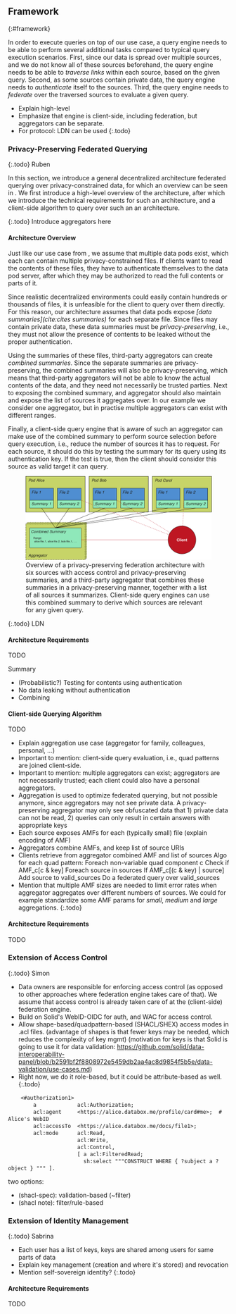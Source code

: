 ## Framework
{:#framework}

In order to execute queries on top of our use case,
a query engine needs to be able to perform several additional tasks compared to typical query execution scenarios.
First, since our data is spread over multiple sources, and we do not know all of these sources beforehand,
the query engine needs to be able to *traverse links* within each source, based on the given query.
Second, as some sources contain private data, the query engine needs to *authenticate* itself to the sources.
Third, the query engine needs to *federate* over the traversed sources to evaluate a given query.



* Explain high-level
* Emphasize that engine is client-side, including federation, but aggregators can be separate.
* For protocol: LDN can be used
{:.todo}

### Privacy-Preserving Federated Querying

{:.todo}
Ruben

In this section, we introduce a general decentralized architecture federated querying over privacy-constrained data,
for which an overview can be seen in [](#figure-privacy-federation-architecture).
We first introduce a high-level overview of the architecture,
after which we introduce the technical requirements for such an architecture,
and a client-side algorithm to query over such an an architecture.

{:.todo}
Introduce aggregators here

#### Architecture Overview

Just like our use case from [](#use-case), we assume that multiple data pods exist,
which each can contain multiple privacy-constrained files.
If clients want to read the contents of these files,
they have to authenticate themselves to the data pod server,
after which they may be authorized to read the full contents or parts of it.

Since realistic decentralized environments could easily contain hundreds or thousands of files,
it is unfeasible for the client to query over them directly.
For this reason, our architecture assumes that data pods expose _[data summaries](cite:cites summaries)_ for each separate file.
Since files may contain private data, these data summaries must be *privacy-preserving*,
i.e., they must not allow the presence of contents to be leaked without the proper authentication.

Using the summaries of these files, third-party aggregators can create _combined summaries_.
Since the separate summaries are privacy-preserving, the combined summaries will also be privacy-preserving,
which means that third-party aggregators will not be able to know the actual contents of the data,
and they need not necessarily be trusted parties.
Next to exposing the combined summary,
and aggregator should also maintain and expose the list of sources it aggregates over.
In our example we consider one aggregator, but in practise multiple aggregators can exist with different ranges.

Finally, a client-side query engine that is aware of such an aggregator
can make use of the combined summary to perform source selection before query execution,
i.e., reduce the number of sources it has to request.
For each source, it should do this by testing the summary for its query using its authentication key.
If the test is true, then the client should consider this source as valid target it can query.

<figure id="figure-privacy-federation-architecture">
<img src="img/privacy-federation-architecture.svg" alt="[Privacy-Preserving Federated Querying Architecture]">
<figcaption markdown="block">
Overview of a privacy-preserving federation architecture
with six sources with access control and privacy-preserving summaries,
and a third-party aggregator that combines these summaries in a privacy-preserving manner,
together with a list of all sources it summarizes.
Client-side query engines can use this combined summary to derive which sources are relevant for any given query.
</figcaption>
</figure>

{:.todo}
LDN

#### Architecture Requirements

TODO

Summary

* (Probabilistic?) Testing for contents using authentication
* No data leaking without authentication
* Combining

#### Client-side Querying Algorithm

TODO



* Explain aggregation use case (aggregator for family, colleagues, personal, ...)
* Important to mention: client-side query evaluation, i.e., quad patterns are joined client-side.
* Important to mention: multiple aggregators can exist; aggregators are not necessarily trusted; each client could also have a personal aggregators.
* Aggregation is used to optimize federated querying, but not possible anymore, since aggregators may not see private data.
    A privacy-preserving aggregator may only see obfuscated data that 1) private data can not be read, 2) queries can only result in certain answers with appropriate keys
* Each source exposes AMFs for each (typically small) file (explain encoding of AMF)
* Aggregators combine AMFs, and keep list of source URIs
* Clients retrieve from aggregator combined AMF and list of sources
    Algo for each quad pattern:
        Foreach non-variable quad component c
            Check if AMF_c[c & key]
            Foreach source in sources
                If AMF_c[(c & key) | source]
                    Add source to valid_sources
        Do a federated query over valid_sources
* Mention that multiple AMF sizes are needed to limit error rates when aggregator aggregates over different numbers of sources. We could for example standardize some AMF params for _small_, _medium_ and _large_ aggregations.
{:.todo}

#### Architecture Requirements

TODO

### Extension of Access Control

{:.todo}
Simon

* Data owners are responsible for enforcing access control (as opposed to other approaches where federation engine takes care of that). We assume that access control is already taken care of at the (client-side) federation engine.
* Build on Solid's WebID-OIDC for auth, and WAC for access control.
* Allow shape-based/quadpattern-based (SHACL/SHEX) access modes in .acl files. (advantage of shapes is that fewer keys may be needed, which reduces the complexity of key mgmt) (motivation for keys is that Solid is going to use it for data validation: https://github.com/solid/data-interoperability-panel/blob/b2591bf2f8808972e5459db2aa4ac8d9854f5b5e/data-validation/use-cases.md)
* Right now, we do it role-based, but it could be attribute-based as well.
{:.todo}

```
    <#authorization1>
        a             acl:Authorization;
        acl:agent     <https://alice.databox.me/profile/card#me>;  # Alice's WebID
        acl:accessTo  <https://alice.databox.me/docs/file1>;
        acl:mode      acl:Read, 
                      acl:Write, 
                      acl:Control,
                      [ a acl:FilteredRead;
                        sh:select """CONSTRUCT WHERE { ?subject a ?object } """ ].
```

two options:
* (shacl-spec): validation-based (~filter)
* (shacl note): filter/rule-based

### Extension of Identity Management

{:.todo}
Sabrina

* Each user has a list of keys, keys are shared among users for same parts of data
* Explain key management (creation and where it's stored) and revocation
* Mention self-sovereign identity?
{:.todo}

#### Architecture Requirements

TODO
